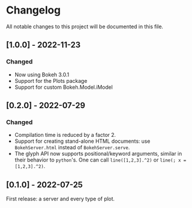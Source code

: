 # Changelog

All notable changes to this project will be documented in this file.

## [1.0.0] - 2022-11-23

### Changed
- Now using Bokeh 3.0.1
- Support for the Plots package
- Support for custom Bokeh.Model.iModel

## [0.2.0] - 2022-07-29

### Changed
- Compilation time is reduced by a factor 2.
- Support for creating stand-alone HTML documents: use `BokehServer.html`
instead of `BokehServer.serve`.
- The glyph API now supports positional/keyword arguments, similar in their
behavior to `python`'s. One can call `line([1,2,3].^2)` or `line(; x = [1,2,3].^2)`.

## [0.1.0] - 2022-07-25

First release: a server and every type of plot.
